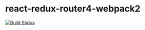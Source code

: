 # react-redux-router4-webpack2

[![Build Status](https://travis-ci.org/vaeum/react-redux-router4-webpack2.svg?branch=master)](https://travis-ci.org/vaeum/react-redux-router4-webpack2)
